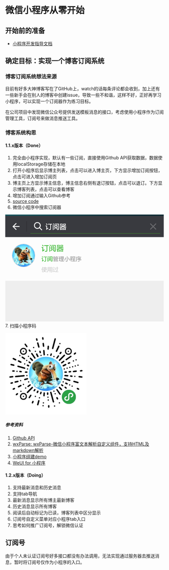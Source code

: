 # 微信小程序从零开始

## 开始前的准备
- [小程序开发指导文档](https://mp.weixin.qq.com/debug/wxadoc/dev/)

## 确定目标：实现一个博客订阅系统
### 博客订阅系统想法来源
目前有好多大神博客写在了GitHub上，watch的话每条评论都会收到，加上还有一些新手会在别人的博客中创建issue，导致一些不和谐，这样不好，正好再学习小程序，可以实现一个订阅器作为练习目标。

在公司项目中发现微信公众号提供发送模板消息的接口，考虑使用小程序作为订阅管理工具，订阅号来做消息推送工具。

### 博客系统构思
#### 1.1.x版本（Done）
1. 完全由小程序实现，默认有一些订阅，直接使用Github API获取数据，数据使用localStorage存储在本地
2. 打开小程序后显示博主列表，点击可以进入博主页，下方显示增加订阅按钮，点击可进入增加订阅页
3. 博主页上方显示博主信息，博主信息右侧有退订按钮，点击可以退订。下方显示博客列表，点击可以查看博客
4. 增加订阅通过输入Github参考
5. [source code](https://github.com/gtUserName/goblin-gaboratory/releases/tag/1.1.0)
6. 微信小程序中搜索订阅器

![微信小程序中搜索订阅器](./img/search-wxapp.png)
7. 扫描小程序码

![小程序码](./img/wxapp-code.jpg)

##### 参考资料
1. [Github API](https://developer.github.com/v3/)
2. [wxParse: wxParse-微信小程序富文本解析自定义组件，支持HTML及markdown解析](https://github.com/icindy/wxParse)
3. [小程序组建demo](https://mp.weixin.qq.com/debug/wxadoc/dev/demo.html)
4. [WeUI for 小程序](https://github.com/weui/weui-wxss)

#### 1.2.x版本（Doing）
1. 支持最新消息和历史消息
2. 支持tab导航
3. 最新消息显示所有博主最新博客
4. 历史消息显示所有博客
5. 阅读后自动标记为已读，博客列表中区分显示
6. 订阅号自定义菜单对应小程序tab入口
7. 思考如何推广订阅号，解锁微信认证

## 订阅号
由于个人未认证订阅号好多接口都没有办法调用，无法实现通过服务器去推送消息，暂时将订阅号仅作为小程序的入口。